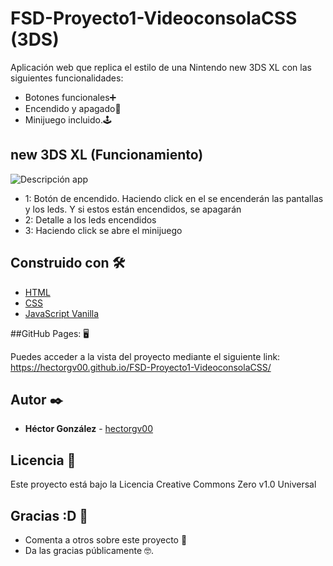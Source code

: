 # FSD-Proyecto1-VideoconsolaCSS (3DS)



Aplicación web que replica el estilo de una Nintendo new 3DS XL con las siguientes funcionalidades:
- Botones funcionales➕
- Encendido y apagado🎇
- Minijuego incluido.🕹


## new 3DS XL (Funcionamiento)

![Descripción app](https://i.postimg.cc/65b5p8rc/para-Readme.jpg)


- 1: Botón de encendido. Haciendo click en el se encenderán las pantallas y los leds. Y si estos están encendidos, se apagarán
- 2: Detalle a los leds encendidos
- 3: Haciendo click se abre el minijuego

## Construido con 🛠️


* [HTML](https://developer.mozilla.org/es/docs/Web/HTML) 
* [CSS](https://developer.mozilla.org/es/docs/Web/CSS) 
* [JavaScript Vanilla](https://developer.mozilla.org/es/docs/Web/JavaScript) 

##GitHub Pages: 🖥

Puedes acceder a la vista del proyecto mediante el siguiente link: https://hectorgv00.github.io/FSD-Proyecto1-VideoconsolaCSS/

## Autor ✒️


* **Héctor González** - [hectorgv00](https://github.com/hectorgv00)

## Licencia 📄

Este proyecto está bajo la Licencia Creative Commons Zero v1.0 Universal

## Gracias :D 🎁

* Comenta a otros sobre este proyecto 📢
* Da las gracias públicamente 🤓.
